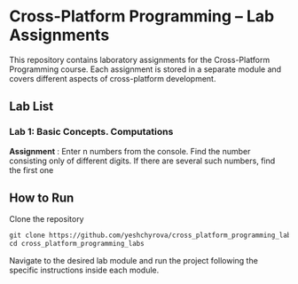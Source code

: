 # Cross-Platform Programming – Lab Assignments

This repository contains laboratory assignments for the Cross-Platform Programming course. Each assignment is stored in a separate module and covers different aspects of cross-platform development.

## Lab List

### Lab 1: Basic Concepts. Computations

**Assignment** : Enter n numbers from the console. Find the number consisting only of different digits. If there are several such numbers, find the first one


## How to Run

Clone the repository
```markdown
git clone https://github.com/yeshchyrova/cross_platform_programming_labs.git
cd cross_platform_programming_labs
```
Navigate to the desired lab module and run the project following the specific instructions inside each module.
